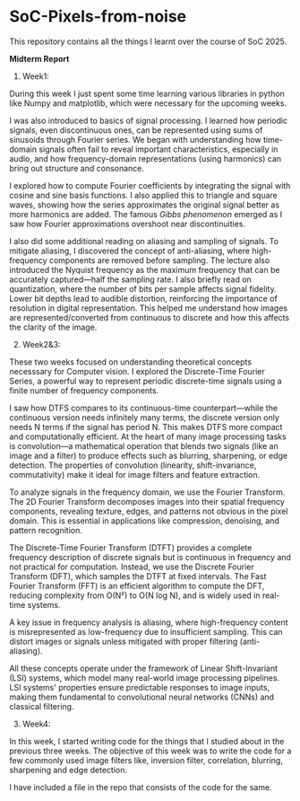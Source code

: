 # SoC-Pixels-from-noise
This repository contains all the things I learnt over the course of SoC 2025. 

**Midterm Report**

1. Week1:

During this week I just spent some time learning various libraries in python like Numpy and matplotlib, which were necessary for the upcoming weeks. 

I was also introduced to basics of signal processing. I learned how periodic signals, even discontinuous ones, can be represented using sums of sinusoids through Fourier series. We began with understanding how time-domain signals often fail to reveal important characteristics, especially in audio, and how frequency-domain representations (using harmonics) can bring out structure and consonance.

I explored how to compute Fourier coefficients by integrating the signal with cosine and sine basis functions. I also applied this to triangle and square waves, showing how the series approximates the original signal better as more harmonics are added. The famous *Gibbs phenomenon* emerged as I saw how Fourier approximations overshoot near discontinuities.

I also did some additional reading on aliasing and sampling of signals. To mitigate aliasing, I discovered the concept of anti-aliasing, where high-frequency components are removed before sampling. The lecture also introduced the Nyquist frequency as the maximum frequency that can be accurately captured—half the sampling rate. I also briefly read on quantization, where the number of bits per sample affects signal fidelity. Lower bit depths lead to audible distortion, reinforcing the importance of resolution in digital representation. This helped me understand how images are represented/converted from continuous to discrete and how this affects the clarity of the image. 

2. Week2&3:

These two weeks focused on understanding theoretical concepts necesssary for Computer vision.
 I explored the Discrete-Time Fourier Series, a powerful way to represent periodic discrete-time signals using a finite number of frequency components.

I saw how DTFS compares to its continuous-time counterpart—while the continuous version needs infinitely many terms, the discrete version only needs N terms if the signal has period N. This makes DTFS more compact and computationally efficient. At the heart of many image processing tasks is convolution—a mathematical operation that blends two signals (like an image and a filter) to produce effects such as blurring, sharpening, or edge detection. The properties of convolution (linearity, shift-invariance, commutativity) make it ideal for image filters and feature extraction.

To analyze signals in the frequency domain, we use the Fourier Transform. The 2D Fourier Transform decomposes images into their spatial frequency components, revealing texture, edges, and patterns not obvious in the pixel domain. This is essential in applications like compression, denoising, and pattern recognition.

The Discrete-Time Fourier Transform (DTFT) provides a complete frequency description of discrete signals but is continuous in frequency and not practical for computation. Instead, we use the Discrete Fourier Transform (DFT), which samples the DTFT at fixed intervals. The Fast Fourier Transform (FFT) is an efficient algorithm to compute the DFT, reducing complexity from O(N²) to O(N log N), and is widely used in real-time systems.

A key issue in frequency analysis is aliasing, where high-frequency content is misrepresented as low-frequency due to insufficient sampling. This can distort images or signals unless mitigated with proper filtering (anti-aliasing).

All these concepts operate under the framework of Linear Shift-Invariant (LSI) systems, which model many real-world image processing pipelines. LSI systems' properties ensure predictable responses to image inputs, making them fundamental to convolutional neural networks (CNNs) and classical filtering.

3. Week4:

In this week, I started writing code for the things that I studied about in the previous three weeks. The objective of this week was to write the code for a few commonly used image filters like, inversion filter, correlation, blurring, sharpening and edge detection. 

I have included a file in the repo that consists of the code for the same. 

















